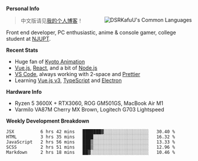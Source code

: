 
**Personal Info**

<img align="right" alt="DSRKafuU's Common Languages" src="https://github-readme-stats.vercel.app/api/top-langs/?username=dsrkafuu&hide_title=true&layout=compact&langs_count=8" />

> 中文版请见[我的个人博客](https://blog.dsrkafuu.su)！

Front end developer, PC enthusiastic, anime & console gamer, college student at [NJUPT](https://www.njupt.edu.cn).

**Recent Stats**

- Huge fan of [Kyoto Animation](https://www.kyotoanimation.co.jp)
- [Vue.js](https://vuejs.org), [React](https://reactjs.org), and a bit of [Node.js](https://nodejs.org)
- [VS Code](https://code.visualstudio.com), always working with 2-space and [Prettier](https://prettier.io)
- Learning [Vue.js v3](https://v3.vuejs.org), [TypeScript](https://www.typescriptlang.org) and [Electron](https://www.electronjs.org)

**Hardware Info**

- Ryzen 5 3600X + RTX3060, ROG GM501GS, MacBook Air M1
- Varmilo VA87M Cherry MX Brown, Logitech G703 Lightspeed

**Weekly Development Breakdown**

<!--START_SECTION:waka-->
```text
JSX          6 hrs 42 mins   ███████▓░░░░░░░░░░░░░░░░░   30.40 % 
HTML         3 hrs 35 mins   ████░░░░░░░░░░░░░░░░░░░░░   16.32 % 
JavaScript   2 hrs 56 mins   ███▒░░░░░░░░░░░░░░░░░░░░░   13.33 % 
SCSS         2 hrs 51 mins   ███▒░░░░░░░░░░░░░░░░░░░░░   12.96 % 
Markdown     2 hrs 18 mins   ██▓░░░░░░░░░░░░░░░░░░░░░░   10.46 % 
```
<!--END_SECTION:waka-->
